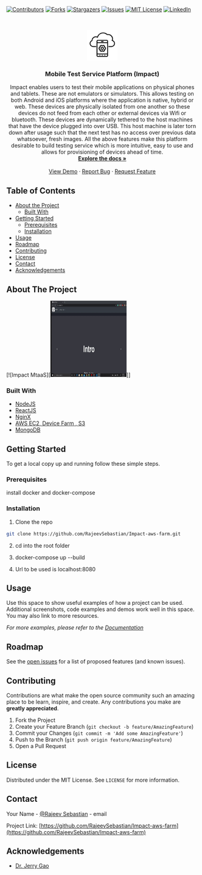 <!--
*** Thanks for checking out this README Template. If you have a suggestion that would
*** make this better, please fork the repo and create a pull request or simply open
*** an issue with the tag "enhancement".
*** Thanks again! Now go create something AMAZING! :D
***
***
***
*** To avoid retyping too much info. Do a search and replace for the following:
*** github_username, repo, https://twitter.com/rajeevseb, email
-->





<!-- PROJECT SHIELDS -->
<!--
*** I'm using markdown "reference style" links for readability.
*** Reference links are enclosed in brackets [ ] instead of parentheses ( ).
*** See the bottom of this document for the declaration of the reference variables
*** for contributors-url, forks-url, etc. This is an optional, concise syntax you may use.
*** https://www.markdownguide.org/basic-syntax/#reference-style-links
-->
[![Contributors][contributors-shield]][contributors-url]
[![Forks][forks-shield]][forks-url]
[![Stargazers][stars-shield]][stars-url]
[![Issues][issues-shield]][issues-url]
[![MIT License][license-shield]][license-url]
[![LinkedIn][linkedin-shield]][linkedin-url]



<!-- PROJECT LOGO -->
<br />
<p align="center">
  <a href="https://github.com/RajeevSebastian/Impact-aws-farm">
    <img src="https://github.com/RajeevSebastian/Impact-aws-farm/blob/master/client/public/android-chrome-192x192.png" alt="Logo" width="80" height="80">
  </a>

  <h3 align="center">Mobile Test Service Platform (Impact)</h3>

  <p align="center">
    Impact enables users to test their mobile applications on physical phones and tablets. These are not emulators or simulators. This allows testing on both Android and iOS platforms where the application is native, hybrid or web. These devices are physically isolated from one another so these devices do not feed from each other or external devices via Wifi or bluetooth. These devices are dynamically tethered to the host machines that have the device plugged into over USB. This host machine is later torn down after usage such that the next test has no access over previous data whatsoever, fresh images. All the above features make this platform desirable to build testing service which is more intuitive, easy to use and allows for provisioning of devices ahead of time.
    <br />
    <a href="https://github.com/RajeevSebastian/Impact-aws-farm/blob/master/Final%20Report.pdf"><strong>Explore the docs »</strong></a>
    <br />
    <br />
    <a href="https://www.youtube.com/watch?v=qjS3Z40TXmg">View Demo</a>
    ·
    <a href="https://github.com/RajeevSebastian/Impact-aws-farm/issues">Report Bug</a>
    ·
    <a href="https://github.com/RajeevSebastian/Impact-aws-farm/issues">Request Feature</a>
  </p>
</p>



<!-- TABLE OF CONTENTS -->
## Table of Contents

* [About the Project](#about-the-project)
  * [Built With](#built-with)
* [Getting Started](#getting-started)
  * [Prerequisites](#prerequisites)
  * [Installation](#installation)
* [Usage](#usage)
* [Roadmap](#roadmap)
* [Contributing](#contributing)
* [License](#license)
* [Contact](#contact)
* [Acknowledgements](#acknowledgements)



<!-- ABOUT THE PROJECT -->
## About The Project

[![Impact MtaaS][<img src="https://github.com/RajeevSebastian/Impact-aws-farm/blob/master/videodemo.gif" width="200" height="200" />]]



### Built With

* [NodeJS]()
* [ReactJS]()
* [NginX]()
* [AWS EC2, Device Farm , S3 ]()
* [MongoDB]()


<!-- GETTING STARTED -->
## Getting Started

To get a local copy up and running follow these simple steps.

### Prerequisites

install docker and docker-compose


### Installation
 
1. Clone the repo
```sh
git clone https://github.com/RajeevSebastian/Impact-aws-farm.git
```
2. cd  into the root folder

3. docker-compose up --build

4. Url to be used is localhost:8080



<!-- USAGE EXAMPLES -->
## Usage

Use this space to show useful examples of how a project can be used. Additional screenshots, code examples and demos work well in this space. You may also link to more resources.

_For more examples, please refer to the [Documentation](https://example.com)_



<!-- ROADMAP -->
## Roadmap

See the [open issues](https://github.com/RajeevSebastian/Impact-aws-farm/issues) for a list of proposed features (and known issues).



<!-- CONTRIBUTING -->
## Contributing

Contributions are what make the open source community such an amazing place to be learn, inspire, and create. Any contributions you make are **greatly appreciated**.

1. Fork the Project
2. Create your Feature Branch (`git checkout -b feature/AmazingFeature`)
3. Commit your Changes (`git commit -m 'Add some AmazingFeature'`)
4. Push to the Branch (`git push origin feature/AmazingFeature`)
5. Open a Pull Request



<!-- LICENSE -->
## License

Distributed under the MIT License. See `LICENSE` for more information.



<!-- CONTACT -->
## Contact

Your Name - [@Rajeev Sebastian](sebastianrajeev16@gmail.com) - email

Project Link: [https://github.com/RajeevSebastian/Impact-aws-farm](https://github.com/RajeevSebastian/Impact-aws-farm)



<!-- ACKNOWLEDGEMENTS -->
## Acknowledgements

* [Dr. Jerry Gao](https://cmpe.sjsu.edu/profile/jerry-gao)



<!-- MARKDOWN LINKS & IMAGES -->
<!-- https://www.markdownguide.org/basic-syntax/#reference-style-links -->
[contributors-shield]: https://img.shields.io/github/contributors/RajeevSebastian/Impact-aws-farm.svg?style=flat-square
[contributors-url]: https://github.com/RajeevSebastian/Impact-aws-farm/graphs/contributors
[forks-shield]: https://img.shields.io/github/forks/RajeevSebastian/Impact-aws-farm.svg?style=flat-square
[forks-url]: https://github.com/RajeevSebastian/Impact-aws-farm/network/members
[stars-shield]: https://img.shields.io/github/stars/RajeevSebastian/Impact-aws-farm.svg?style=flat-square
[stars-url]: https://github.com/RajeevSebastian/Impact-aws-farm/stargazers
[issues-shield]: https://img.shields.io/github/issues/RajeevSebastian/Impact-aws-farm.svg?style=flat-square
[issues-url]: https://github.com/RajeevSebastian/Impact-aws-farm/issues
[license-shield]: https://img.shields.io/github/license/RajeevSebastian/Impact-aws-farm.svg?style=flat-square
[license-url]: https://github.com/RajeevSebastian/Impact-aws-farm/blob/master/LICENSE.txt
[linkedin-shield]: https://img.shields.io/badge/-LinkedIn-black.svg?style=flat-square&logo=linkedin&colorB=555
[linkedin-url]:https://www.linkedin.com/in/rajeev-sebastian/
[product-screenshot]: images/screenshot.png
